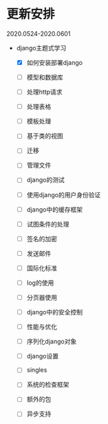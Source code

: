 # 更新安排

2020.0524-2020.0601

+ django主题式学习

  - [x] 如何安装部署django

  - [ ] 模型和数据库

  - [ ] 处理http请求

  - [ ] 处理表格

  - [ ] 模板处理

  - [ ] 基于类的视图

  - [ ] 迁移

  - [ ] 管理文件

  - [ ] django的测试

  - [ ] 使用django的用户身份验证

  - [ ] django中的缓存框架

  - [ ] 试图条件的处理

  - [ ] 签名的加密

  - [ ] 发送邮件

  - [ ] 国际化标准

  - [ ] log的使用

  - [ ] 分页器使用

  - [ ] django中的安全控制

  - [ ] 性能与优化

  - [ ] 序列化django对象

  - [ ] django设置

  - [ ] singles

  - [ ] 系统的检查框架

  - [ ] 额外的包

  - [ ] 异步支持

    

